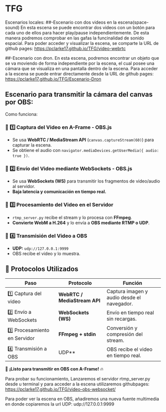 # TFG
Escenarios locales:
##-Escenario con dos videos en la escena(space-sound)
En esta escena se puede encontrar dos videos con un botón para cada uno de ellos para hacer play/pause independientemente. De esta manera podremos comprobar en las gafas la funcinalidad de sonido espacial.
Para poder acceder y visualizar la escena, se comparte la URL de github pages:
https://pclarke17.github.io/TFG/video-webrtc 

##-Escenario con dron.
En esta escena, podremos encontrar un objeto que se va moviendo de forma independiente por la escena, el cual posee una cámara que se visualiza en una pantalla dentro de la escena.
Para acceder a la escena se puede entrar directamente desde la URL de github pages:
https://pclarke17.github.io/TFG/Escenario-Dron



## Escenario para transmitir la cámara del canvas por OBS:
Como funciona:

### 📌 **1️⃣ Captura del Video en A-Frame** - OBS.js
- Se usa **WebRTC / MediaStream API** (`canvas.captureStream(60)`) para capturar la escena.
- Se obtiene el audio con `navigator.mediaDevices.getUserMedia({ audio: true })`.

### 📌 **2️⃣ Envío del Video mediante WebSockets** - OBS.js
- Se usa **WebSockets (WS)** para transmitir los fragmentos de video/audio al servidor.
- **Baja latencia y comunicación en tiempo real.**

### 📌 **3️⃣ Procesamiento del Video en el Servidor**
- `rtmp_server.py` recibe el stream y lo procesa con **FFmpeg**.
- **Convierte WebM a H.264** y lo envía a **OBS mediante RTMP o UDP**.

### 📌 **4️⃣ Transmisión del Video a OBS**
- **UDP:** `udp://127.0.0.1:9999`
- OBS recibe el video y lo muestra.

## 🚀 **Protocolos Utilizados**
| Paso | Protocolo | Función |
|------|----------|---------|
| 1️⃣ Captura del video | **WebRTC / MediaStream API** | Captura imagen y audio desde el navegador. |
| 2️⃣ Envío a WebSockets | **WebSockets (WS)** | Envío en tiempo real sin recargas. |
| 3️⃣ Procesamiento en Servidor | **FFmpeg + stdin** | Conversión y compresión del stream. |
| 4️⃣ Transmisión a OBS | UDP** | OBS recibe el video en tiempo real. |

🎥 **¡Listo para transmitir en OBS con A-Frame!** 🔥

Para probar su funcionamiento, 
Lanzaremos el servidor rtmp_server.py desde u terminal y para acceder a la escena utilizaremos githubpages: https://pclarke17.github.io/TFG/video-obs-websocket/

Para poder ver la escena en OBS, añadiremos una nueva fuente multimedia en donde copiaremos la url UDP: udp://127.0.0.1:9999
